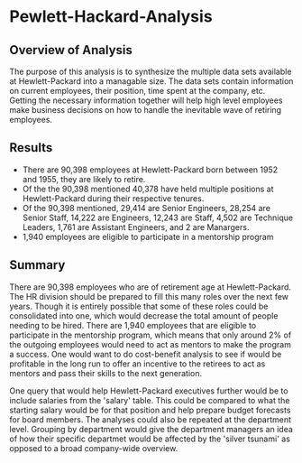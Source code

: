 # Pewlett-Hackard-Analysis

## Overview of Analysis
The purpose of this analysis is to synthesize the multiple data sets available at Hewlett-Packard into a managable size. The data sets contain information on current employees, their position, time spent at the company, etc. Getting the necessary information together will help high level employees make business decisions on how to handle the inevitable wave of retiring employees.

## Results 
- There are 90,398 employees at Hewlett-Packard born between 1952 and 1955, they are likely to retire.
- Of the the 90,398 mentioned 40,378 have held multiple positions at Hewlett-Packard during their respective tenures.
- Of the 90,398 mentioned, 29,414 are Senior Engineers, 28,254 are Senior Staff, 14,222 are Engineers, 12,243 are Staff, 4,502 are Technique Leaders, 1,761 are Assistant Engineers, and 2 are Manargers.
- 1,940 employees are eligible to participate in a mentorship program

## Summary
There are 90,398 employees who are of retirement age at Hewlett-Packard. The HR division should be prepared to fill this many roles over the next few years. Though it is entirely possible that some of these roles could be consolidated into one, which would decrease the total amount of people needing to be hired. There are 1,940 employees that are eligible to participate in the mentorship program, which means that only around 2% of the outgoing employees would need to act as mentors to make the program a success. One would want to do cost-benefit analysis to see if would be profitable in the long run to offer an incentive to the retirees to act as mentors and pass their skills to the next generation.

One query that would help Hewlett-Packard executives further would be to include salaries from the 'salary' table. This could be compared to what the starting salary would be for that position and help prepare budget forecasts for board members. The analyses could also be repeated at the department level. Grouping by department would give the department managers an idea of how their specific departmet would be affected by the 'silver tsunami' as opposed to a broad company-wide overview.
